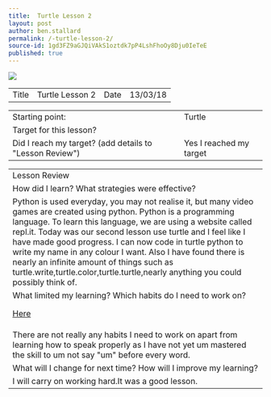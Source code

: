 ```yaml
---
title:  Turtle Lesson 2
layout: post
author: ben.stallard
permalink: /-turtle-lesson-2/
source-id: 1gd3FZ9aGJQiVAkS1oztdk7pP4LshFhoOy8Dju0IeTeE
published: true
---
```

<img src="https://github.com/benstallard/benstallard.github.io/blob/master/images/Other-python-icon.png?raw=true">
<table>
  <tr>
    <td>Title</td>
    <td>Turtle Lesson 2</td>
    <td>Date</td>
    <td>13/03/18</td>
  </tr>
</table>


<table>
  <tr>
    <td>Starting point:</td>
    <td>Turtle</td>
  </tr>
  <tr>
    <td>Target for this lesson?</td>
    <td></td>
  </tr>
  <tr>
    <td>Did I reach my target? 
(add details to "Lesson Review")</td>
    <td> Yes I reached my target</td>
  </tr>
</table>


<table>
  <tr>
    <td>Lesson Review</td>
  </tr>
  <tr>
    <td>How did I learn? What strategies were effective? </td>
  </tr>
  <tr>
    <td>Python is used everyday, you may not realise it, but many video games are created using python. Python is a programming language. To learn this language, we are using a website called repl.it.
Today was our second lesson use turtle and I feel like I have made good progress. I can now code in turtle python to write my name in any colour I want. Also I have found there is nearly an infinite amount of things such as turtle.write,turtle.color,turtle.turtle,nearly anything you could possibly think of.</td>
  </tr>
  <tr>
    <td>What limited my learning? Which habits do I need to work on?
    <a href="https://benstallard.github.io/turtle-lesson-1/"> <p class="b">Here </p> </a></td>
  </tr>
  <tr>
    <td>There are not really any habits I need to work on apart from learning how to speak properly as I have not yet um mastered the skill to um not say "um" before every word.</td>
  </tr>
  <tr>
    <td>What will I change for next time? How will I improve my learning?</td>
  </tr>
  <tr>
    <td>I will carry on working hard.It was a good lesson.</td>
  </tr>
</table>


